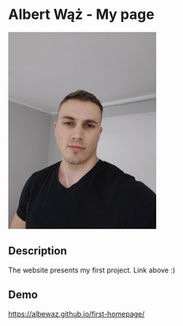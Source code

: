 # Albert Wąż - My page
<img src="https://github.com/albewaz/first-homepage/blob/main/20230127_185643%20(2).jpg" alt="Albert" width="300">

## Description
The website presents my first project. Link above :)

## Demo 
https://albewaz.github.io/first-homepage/

